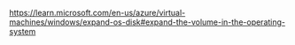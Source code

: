 https://learn.microsoft.com/en-us/azure/virtual-machines/windows/expand-os-disk#expand-the-volume-in-the-operating-system
